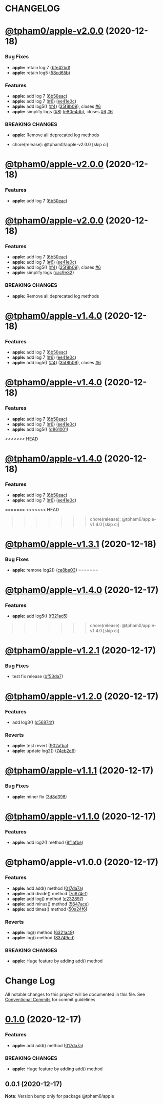 # CHANGELOG

# [@tpham0/apple-v2.0.0](https://github.com/zlatanpham/monorepo-semantic-release-demo/compare/@tpham0/apple-v1.3.1...@tpham0/apple-v2.0.0) (2020-12-18)


### Bug Fixes

* **apple:** retain log 7 ([bfe42bd](https://github.com/zlatanpham/monorepo-semantic-release-demo/commit/bfe42bd720a6bb4572f2c23189bd9fdc8703c64c))
* **apple:** retain log5 ([58cd65b](https://github.com/zlatanpham/monorepo-semantic-release-demo/commit/58cd65b3589fa59216872129fdcba30a582383e5))


### Features

* **apple:** add log 7 ([6b50eac](https://github.com/zlatanpham/monorepo-semantic-release-demo/commit/6b50eacbae2a9d2b1758a0dc763f1554c97b01cc))
* **apple:** add log 7 ([#6](https://github.com/zlatanpham/monorepo-semantic-release-demo/issues/6)) ([ee41e0c](https://github.com/zlatanpham/monorepo-semantic-release-demo/commit/ee41e0ca2afb16a27f86145f76e75d5cb14d702d))
* **apple:** add log5() ([#4](https://github.com/zlatanpham/monorepo-semantic-release-demo/issues/4)) ([35f8b09](https://github.com/zlatanpham/monorepo-semantic-release-demo/commit/35f8b097dab7c3ed85075f4c763cbb4ec43b9b86)), closes [#6](https://github.com/zlatanpham/monorepo-semantic-release-demo/issues/6)
* **apple:** simplify logs ([#8](https://github.com/zlatanpham/monorepo-semantic-release-demo/issues/8)) ([e80e4db](https://github.com/zlatanpham/monorepo-semantic-release-demo/commit/e80e4db7b7aeaf09ec4e2bbb58013efb34f102c4)), closes [#6](https://github.com/zlatanpham/monorepo-semantic-release-demo/issues/6) [#6](https://github.com/zlatanpham/monorepo-semantic-release-demo/issues/6)


### BREAKING CHANGES

* **apple:** Remove all deprecated log methods

* chore(release): @tpham0/apple-v2.0.0 [skip ci]

# [@tpham0/apple-v2.0.0](https://github.com/zlatanpham/monorepo-semantic-release-demo/compare/@tpham0/apple-v1.3.1...@tpham0/apple-v2.0.0) (2020-12-18)

### Features

* **apple:** add log 7 ([6b50eac](https://github.com/zlatanpham/monorepo-semantic-release-demo/commit/6b50eacbae2a9d2b1758a0dc763f1554c97b01cc))

# [@tpham0/apple-v2.0.0](https://github.com/zlatanpham/monorepo-semantic-release-demo/compare/@tpham0/apple-v1.3.1...@tpham0/apple-v2.0.0) (2020-12-18)


### Features

* **apple:** add log 7 ([6b50eac](https://github.com/zlatanpham/monorepo-semantic-release-demo/commit/6b50eacbae2a9d2b1758a0dc763f1554c97b01cc))
* **apple:** add log 7 ([#6](https://github.com/zlatanpham/monorepo-semantic-release-demo/issues/6)) ([ee41e0c](https://github.com/zlatanpham/monorepo-semantic-release-demo/commit/ee41e0ca2afb16a27f86145f76e75d5cb14d702d))
* **apple:** add log5() ([#4](https://github.com/zlatanpham/monorepo-semantic-release-demo/issues/4)) ([35f8b09](https://github.com/zlatanpham/monorepo-semantic-release-demo/commit/35f8b097dab7c3ed85075f4c763cbb4ec43b9b86)), closes [#6](https://github.com/zlatanpham/monorepo-semantic-release-demo/issues/6)
* **apple:** simplify logs ([cac9e32](https://github.com/zlatanpham/monorepo-semantic-release-demo/commit/cac9e32abc9855d153ef7299e0e45f1d0e5fc52c))


### BREAKING CHANGES

* **apple:** Remove all deprecated log methods

# [@tpham0/apple-v1.4.0](https://github.com/zlatanpham/monorepo-semantic-release-demo/compare/@tpham0/apple-v1.3.1...@tpham0/apple-v1.4.0) (2020-12-18)


### Features

* **apple:** add log 7 ([6b50eac](https://github.com/zlatanpham/monorepo-semantic-release-demo/commit/6b50eacbae2a9d2b1758a0dc763f1554c97b01cc))
* **apple:** add log 7 ([#6](https://github.com/zlatanpham/monorepo-semantic-release-demo/issues/6)) ([ee41e0c](https://github.com/zlatanpham/monorepo-semantic-release-demo/commit/ee41e0ca2afb16a27f86145f76e75d5cb14d702d))
* **apple:** add log5() ([#4](https://github.com/zlatanpham/monorepo-semantic-release-demo/issues/4)) ([35f8b09](https://github.com/zlatanpham/monorepo-semantic-release-demo/commit/35f8b097dab7c3ed85075f4c763cbb4ec43b9b86)), closes [#6](https://github.com/zlatanpham/monorepo-semantic-release-demo/issues/6)

# [@tpham0/apple-v1.4.0](https://github.com/zlatanpham/monorepo-semantic-release-demo/compare/@tpham0/apple-v1.3.1...@tpham0/apple-v1.4.0) (2020-12-18)


### Features

* **apple:** add log 7 ([6b50eac](https://github.com/zlatanpham/monorepo-semantic-release-demo/commit/6b50eacbae2a9d2b1758a0dc763f1554c97b01cc))
* **apple:** add log 7 ([#6](https://github.com/zlatanpham/monorepo-semantic-release-demo/issues/6)) ([ee41e0c](https://github.com/zlatanpham/monorepo-semantic-release-demo/commit/ee41e0ca2afb16a27f86145f76e75d5cb14d702d))
* **apple:** add log5() ([d861001](https://github.com/zlatanpham/monorepo-semantic-release-demo/commit/d861001b967bd762c18b054d168242650c72a318))

<<<<<<< HEAD
# [@tpham0/apple-v1.4.0](https://github.com/zlatanpham/monorepo-semantic-release-demo/compare/@tpham0/apple-v1.3.1...@tpham0/apple-v1.4.0) (2020-12-18)


### Features

* **apple:** add log 7 ([6b50eac](https://github.com/zlatanpham/monorepo-semantic-release-demo/commit/6b50eacbae2a9d2b1758a0dc763f1554c97b01cc))
* **apple:** add log 7 ([#6](https://github.com/zlatanpham/monorepo-semantic-release-demo/issues/6)) ([ee41e0c](https://github.com/zlatanpham/monorepo-semantic-release-demo/commit/ee41e0ca2afb16a27f86145f76e75d5cb14d702d))

=======
<<<<<<< HEAD
>>>>>>> chore(release): @tpham0/apple-v1.4.0 [skip ci]
# [@tpham0/apple-v1.3.1](https://github.com/zlatanpham/monorepo-semantic-release-demo/compare/@tpham0/apple-v1.3.0...@tpham0/apple-v1.3.1) (2020-12-18)


### Bug Fixes

* **apple:** remove log2() ([ce8be03](https://github.com/zlatanpham/monorepo-semantic-release-demo/commit/ce8be0385079073cd82b102c9729ff8319f6a15f))
=======
# [@tpham0/apple-v1.4.0](https://github.com/zlatanpham/monorepo-semantic-release-demo/compare/@tpham0/apple-v1.3.0...@tpham0/apple-v1.4.0) (2020-12-17)


### Features

* **apple:** add log5() ([f321ad5](https://github.com/zlatanpham/monorepo-semantic-release-demo/commit/f321ad5681fa173953d7ea0c1db83e53c25a3a52))
>>>>>>> chore(release): @tpham0/apple-v1.4.0 [skip ci]

# [@tpham0/apple-v1.2.1](https://github.com/zlatanpham/monorepo-semantic-release-demo/compare/@tpham0/apple-v1.2.0...@tpham0/apple-v1.2.1) (2020-12-17)


### Bug Fixes

* test fix release ([bf53da7](https://github.com/zlatanpham/monorepo-semantic-release-demo/commit/bf53da70d2e765d2d8968fff98fbd9a25c6142f0))

# [@tpham0/apple-v1.2.0](https://github.com/zlatanpham/monorepo-semantic-release-demo/compare/@tpham0/apple-v1.1.1...@tpham0/apple-v1.2.0) (2020-12-17)


### Features

* add log3() ([c56874f](https://github.com/zlatanpham/monorepo-semantic-release-demo/commit/c56874fbb33834a75ce58f2ef49abcc906948dae))


### Reverts

* **apple:** test revert ([902afba](https://github.com/zlatanpham/monorepo-semantic-release-demo/commit/902afba8067bbd98db5ad103cbdc412c7cf5521f))
* **apple:** update log2() ([74eb2e6](https://github.com/zlatanpham/monorepo-semantic-release-demo/commit/74eb2e68c7c857dfff56ceb79da4e371b96a79b8))

# [@tpham0/apple-v1.1.1](https://github.com/zlatanpham/monorepo-semantic-release-demo/compare/@tpham0/apple-v1.1.0...@tpham0/apple-v1.1.1) (2020-12-17)


### Bug Fixes

* **apple:** minor fix ([3d8d396](https://github.com/zlatanpham/monorepo-semantic-release-demo/commit/3d8d396ff09b0d0055a11597b3a1db89ffd5557c))

# [@tpham0/apple-v1.1.0](https://github.com/zlatanpham/monorepo-semantic-release-demo/compare/@tpham0/apple-v1.0.0...@tpham0/apple-v1.1.0) (2020-12-17)


### Features

* **apple:** add log2() method ([8f1afbe](https://github.com/zlatanpham/monorepo-semantic-release-demo/commit/8f1afbea900318a0da897f8e805404b2f2bf9ac0))

# @tpham0/apple-v1.0.0 (2020-12-17)


### Features

* **apple:** add add() method ([017da7a](https://github.com/zlatanpham/monorepo-semantic-release-demo/commit/017da7a5cc92ab2bc11164f4f456eaa7d064417d))
* **apple:** add divide() method ([7c874ef](https://github.com/zlatanpham/monorepo-semantic-release-demo/commit/7c874efbbdf533051058cc3a2b7740673ae61266))
* **apple:** add log() method ([c232897](https://github.com/zlatanpham/monorepo-semantic-release-demo/commit/c232897ac43474d1f966f09a69521c828a969b02))
* **apple:** add minus() method ([5647ace](https://github.com/zlatanpham/monorepo-semantic-release-demo/commit/5647ace215c02d2a8744379f53e54721076d4f65))
* **apple:** add times() method ([50a24f6](https://github.com/zlatanpham/monorepo-semantic-release-demo/commit/50a24f68df8b1b20171cc34f4f02df04d2d25304))


### Reverts

* **apple:** log() method ([6321a49](https://github.com/zlatanpham/monorepo-semantic-release-demo/commit/6321a494802445217b680054250c946b9dfcd6fe))
* **apple:** log() method ([83749cd](https://github.com/zlatanpham/monorepo-semantic-release-demo/commit/83749cd2f810fd60b5fb0ad5576e33c5c4dec78f))


### BREAKING CHANGES

* **apple:** Huge feature by adding add() method

# Change Log

All notable changes to this project will be documented in this file.
See [Conventional Commits](https://conventionalcommits.org) for commit guidelines.

# [0.1.0](https://github.com/zlatanpham/monorepo-semantic-release-demo/compare/@tpham0/apple@0.0.1...@tpham0/apple@0.1.0) (2020-12-17)

### Features

- **apple:** add add() method ([017da7a](https://github.com/zlatanpham/monorepo-semantic-release-demo/commit/017da7a5cc92ab2bc11164f4f456eaa7d064417d))

### BREAKING CHANGES

- **apple:** Huge feature by adding add() method

## 0.0.1 (2020-12-17)

**Note:** Version bump only for package @tpham0/apple
